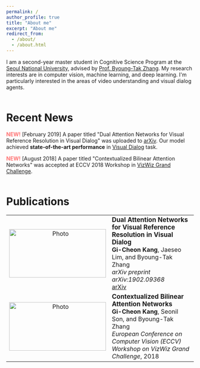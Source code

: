 ```yaml
---
permalink: /
author_profile: true
title: "About me"
excerpt: "About me"
redirect_from: 
  - /about/
  - /about.html
---
```


I am a second-year master student in Cognitive Science Program at the [Seoul National University](http://en.snu.ac.kr), advised by [Prof. Byoung-Tak Zhang](https://bi.snu.ac.kr/~btzhang/). My research interests are in computer vision, machine learning, and deep learning. I'm particularly interested in the areas of video understanding and visual dialog agents.  
<br>

# Recent News
<span style="color:#ff7272">**NEW!**</span> [February 2019] A paper titled "Dual Attention Networks for Visual Reference Resolution in Visual Dialog" was uploaded to [arXiv](https://arxiv.org/abs/1902.09368). Our model achieved **state-of-the-art performance** in [Visual Dialog](https://visualdialog.org) task.

<span style="color:#ff7272">**NEW!**</span> [August 2018] A paper titled "Contextualized Bilinear Attention Networks" was accepted at ECCV 2018 Workshop in [VizWiz Grand Challenge](http://vizwiz.org/workshop/).
<br>
<br>

# Publications
<div class="table-responsive">
  <table align="center" style="border-collapse: collapse; border: none;" >
      <!-- Dual Attention Networks -->
      <tr style="border: none;">
          <td align="center" style="border: none;"><img src="https://github.com/gicheonkang/gicheonkang.github.io/blob/master/images/DAN-19.png?raw=true" alt="Photo" width="260" height="130" /></td>
          <!-- <td style="border: none;"></td> -->
          <td align="left" style="border: none;"><b><a href="https://arxiv.org/pdf/1902.09368.pdf" style="font-size: 17px; text-decoration: none">Dual Attention Networks for Visual Reference Resolution in Visual Dialog</a></b><br> 
            <font size="3"><b>Gi-Cheon Kang</b>, Jaeseo Lim, and Byoung-Tak Zhang </font><br> 
            <font size="3"><i>arXiv preprint arXiv:1902.09368</i></font><br>
            <font size="3"><a class="btn btn--info" href="https://arxiv.org/abs/1902.09368"> arXiv </a></font></td>
      </tr>
      <!-- Border line 
      <tr style="border: none;">
          <td style="border: none;"><hr style="border: 1px dashed #8c8b8b;" /></td>
          <td style="border: none;"><hr style="border: 1px dashed #8c8b8b;" /></td>
          <td style="border: none;"><hr style="border: 1px dashed #8c8b8b;" /></td>
      </tr> -->
      <!-- Contextualized Bilinear Attention Networks -->
      <tr style="border: none;">
          <td align="center" style="border: none;"><img src="https://github.com/gicheonkang/gicheonkang.github.io/blob/master/images/CBAN-18.png?raw=true" alt="Photo" width="260" height="130" /></td>
          <!-- <td style="border: none;"></td> -->
          <td align="left" style="border: none;"><b><a href="https://bi.snu.ac.kr/Publications/Conferences/International/ECCV2018_Workshop_VizWiz_GCKang.pdf" style="font-size: 17px; text-decoration: none">Contextualized Bilinear Attention Networks</a></b><br>
            <font size="3"><b>Gi-Cheon Kang</b>, Seonil Son, and Byoung-Tak Zhang </font><br>
            <font size="3"><i>European Conference on Computer Vision (ECCV) Workshop on VizWiz Grand Challenge</i>, 2018</font></td> 
      </tr>
  </table>
</div>  
